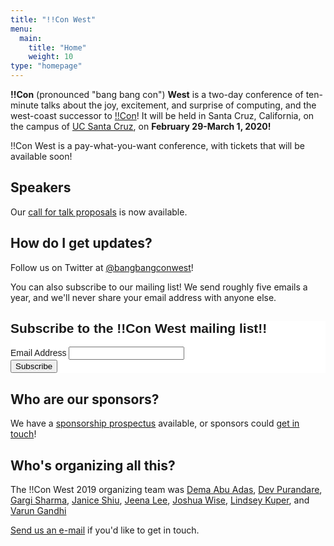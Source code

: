 ```yaml
---
title: "!!Con West"
menu:
  main:
    title: "Home"
    weight: 10
type: "homepage"
---
```


**!!Con** (pronounced "bang bang con") **West** is a two-day conference of
ten-minute talks about the joy, excitement, and surprise of computing, and the
west-coast successor to [!!Con](http://bangbangcon.com/)!  It will be held in Santa
Cruz, California, on the campus of [UC Santa Cruz](https://www.ucsc.edu/), on
**February 29-March 1, 2020!**

!!Con West is a pay-what-you-want conference, with tickets that will be
available soon!


## Speakers


Our [call for talk proposals](/cfp/) is now available.


## How do I get updates?

Follow us on Twitter at [@bangbangconwest](https://twitter.com/bangbangconwest)!

You can also subscribe to our mailing list!  We send roughly five emails a year,
and we'll never share your email address with anyone else.

<!-- Begin Mailchimp Signup Form -->
<link href="//cdn-images.mailchimp.com/embedcode/classic-10_7.css"
rel="stylesheet" type="text/css"> <style type="text/css">
#mc_embed_signup{background:#fff; clear:left; font:14px
Helvetica,Arial,sans-serif; }
	/* Add your own Mailchimp form style overrides in your site stylesheet or in this style block.
	   We recommend moving this block and the preceding CSS link to the HEAD of your HTML file. */
</style> <div id="mc_embed_signup"> <form
action="https://bangbangcon.us19.list-manage.com/subscribe/post?u=00c2875b2973e3d496870d29f&amp;id=34dcab8a59"
method="post" id="mc-embedded-subscribe-form" name="mc-embedded-subscribe-form"
class="validate" target="_blank" novalidate> <div id="mc_embed_signup_scroll">
<h2>Subscribe to the !!Con West mailing list!!</h2> <div class="mc-field-group">
<label for="mce-EMAIL">Email Address </label> <input type="email" value=""
name="EMAIL" class="required email" id="mce-EMAIL"> </div> <div
id="mce-responses" class="clear"> <div class="response" id="mce-error-response"
style="display:none"></div> <div class="response" id="mce-success-response"
style="display:none"></div> </div>    <!-- real people should not fill this in
and expect good things - do not remove this or risk form bot signups--> <div
style="position: absolute; left: -5000px;" aria-hidden="true"><input type="text"
name="b_00c2875b2973e3d496870d29f_34dcab8a59" tabindex="-1" value=""></div> <div
class="clear"><input type="submit" value="Subscribe" name="subscribe"
id="mc-embedded-subscribe" class="button"></div> </div> </form> </div> <script
type='text/javascript'
src='//s3.amazonaws.com/downloads.mailchimp.com/js/mc-validate.js'></script><script
type='text/javascript'>(function($) {window.fnames = new Array(); window.ftypes
= new
Array();fnames[0]='EMAIL';ftypes[0]='email';fnames[1]='FNAME';ftypes[1]='text';fnames[2]='LNAME';ftypes[2]='text';fnames[3]='ADDRESS';ftypes[3]='address';fnames[4]='PHONE';ftypes[4]='phone';fnames[5]='BIRTHDAY';ftypes[5]='birthday';}(jQuery));var
$mcj = jQuery.noConflict(true);</script> <!--End mc_embed_signup-->

## Who are our sponsors?

We have a [sponsorship prospectus](sponsors) available, or sponsors could [get
in touch](mailto:west-2020@exclamation.foundation)!

<div class="sponsor-list">

<!-- otherwise hugo gets confused -->
<div></div>


## Who's organizing all this?

The !!Con West 2019 organizing team was
[Dema Abu Adas](https://twitter.com/human_dema),
[Dev Purandare](https://twitter.com/dev14e),
[Gargi Sharma](https://twitter.com/gawwrgi),
[Janice Shiu](https://twitter.com/contrepoint21),
[Jeena Lee](https://twitter.com/thejeenalee),
[Joshua Wise](https://joshuawise.com/),
[Lindsey Kuper](http://composition.al),
and [Varun Gandhi](https://twitter.com/cutculus)

[Send us an e-mail](mailto:west-2020@exclamation.foundation) if you'd like to get
in touch.
